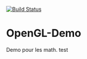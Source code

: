 [![Build Status](https://travis-ci.org/nbouteme/OpenGL-Demo.svg?branch=master)](https://travis-ci.org/nbouteme/OpenGL-Demo)

OpenGL-Demo
===========

Demo pour les math.
test
